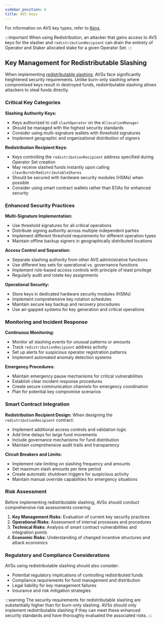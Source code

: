 ```yaml
---
sidebar_position: 6
title: AVS Keys
---
```


For information on AVS key types, refer to [Keys](../../concepts/keys-and-signatures).

:::important
When using Redistribution, an attacker that gains access to AVS keys for the slasher and `redistributionRecipient` can drain
the entirety of Operator and Staker allocated stake for a given Operator Set. 
:::

## Key Management for Redistributable Slashing

When implementing [redistributable slashing](../slashing/slashing-concept-developers.md), AVSs face significantly heightened security requirements. Unlike burn-only slashing where compromised keys result in destroyed funds, redistributable slashing allows attackers to steal funds directly.

### Critical Key Categories

**Slashing Authority Keys:**
- Keys authorized to call `slashOperator` on the `AllocationManager`
- Should be managed with the highest security standards
- Consider using multi-signature wallets with threshold signatures
- Implement geographic and organizational distribution of signers

**Redistribution Recipient Keys:**
- Keys controlling the `redistributionRecipient` address specified during Operator Set creation
- May receive slashed funds instantly upon calling `clearBurnOrRedistributableShares`
- Should be secured with hardware security modules (HSMs) when possible
- Consider using smart contract wallets rather than EOAs for enhanced security

### Enhanced Security Practices

**Multi-Signature Implementation:**
- Use threshold signatures for all critical operations
- Distribute signing authority across multiple independent parties
- Implement different threshold requirements for different operation types
- Maintain offline backup signers in geographically distributed locations

**Access Control and Separation:**
- Separate slashing authority from other AVS administrative functions
- Use different key sets for operational vs. governance functions
- Implement role-based access controls with principle of least privilege
- Regularly audit and rotate key assignments

**Operational Security:**
- Store keys in dedicated hardware security modules (HSMs)
- Implement comprehensive key rotation schedules
- Maintain secure key backup and recovery procedures
- Use air-gapped systems for key generation and critical operations

### Monitoring and Incident Response

**Continuous Monitoring:**
- Monitor all slashing events for unusual patterns or amounts
- Track `redistributionRecipient` address activity
- Set up alerts for suspicious operator registration patterns
- Implement automated anomaly detection systems

**Emergency Procedures:**
- Maintain emergency pause mechanisms for critical vulnerabilities
- Establish clear incident response procedures
- Create secure communication channels for emergency coordination
- Plan for potential key compromise scenarios

### Smart Contract Integration

**Redistribution Recipient Design:**
When designing the `redistributionRecipient` contract:
- Implement additional access controls and validation logic
- Add time delays for large fund movements
- Include governance mechanisms for fund distribution
- Maintain comprehensive audit trails and transparency

**Circuit Breakers and Limits:**
- Implement rate limiting on slashing frequency and amounts
- Set maximum slash amounts per time period
- Create automatic shutdown triggers for suspicious activity
- Maintain manual override capabilities for emergency situations

### Risk Assessment

Before implementing redistributable slashing, AVSs should conduct comprehensive risk assessments covering:

1. **Key Management Risks**: Evaluation of current key security practices
2. **Operational Risks**: Assessment of internal processes and procedures  
3. **Technical Risks**: Analysis of smart contract vulnerabilities and integration points
4. **Economic Risks**: Understanding of changed incentive structures and attack economics

### Regulatory and Compliance Considerations

AVSs using redistributable slashing should also consider:
- Potential regulatory implications of controlling redistributed funds
- Compliance requirements for fund management and distribution
- Legal liability for key management failures
- Insurance and risk mitigation strategies

:::warning
The security requirements for redistributable slashing are substantially higher than for burn-only slashing. AVSs should only implement redistributable slashing if they can meet these enhanced security standards and have thoroughly evaluated the associated risks.
:::
